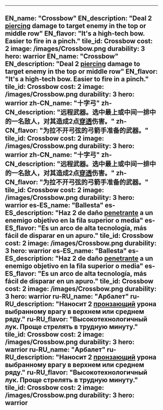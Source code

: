 ---

EN_name: "Crossbow"
EN_description: "Deal 2 <u>piercing</u> damage to target enemy in the top or middle row"
EN_flavor: "It's a high-tech bow. Easier to fire in a pinch."
tile_id: Crossbow
cost: 2
image: /images/Crossbow.png
durability: 3
hero: warrior
EN_name: "Crossbow"
EN_description: "Deal 2 <u>piercing</u> damage to target enemy in the top or middle row"
EN_flavor: "It's a high-tech bow. Easier to fire in a pinch."
tile_id: Crossbow
cost: 2
image: /images/Crossbow.png
durability: 3
hero: warrior
zh-CN_name: "十字弓"
zh-CN_description: "远程武器。选中最上或中间一排中的一名敌人，对其造成2点<u>穿透</u>伤害。"
zh-CN_flavor: "为拉不开弓弦的弓箭手准备的武器。"
tile_id: Crossbow
cost: 2
image: /images/Crossbow.png
durability: 3
hero: warrior
zh-CN_name: "十字弓"
zh-CN_description: "远程武器。选中最上或中间一排中的一名敌人，对其造成2点<u>穿透</u>伤害。"
zh-CN_flavor: "为拉不开弓弦的弓箭手准备的武器。"
tile_id: Crossbow
cost: 2
image: /images/Crossbow.png
durability: 3
hero: warrior
es-ES_name: "Ballesta"
es-ES_description: "Haz 2 de daño <u>penetrante</u> a un enemigo objetivo en la fila superior o media"
es-ES_flavor: "Es un arco de alta tecnología, más fácil de disparar en un apuro."
tile_id: Crossbow
cost: 2
image: /images/Crossbow.png
durability: 3
hero: warrior
es-ES_name: "Ballesta"
es-ES_description: "Haz 2 de daño <u>penetrante</u> a un enemigo objetivo en la fila superior o media"
es-ES_flavor: "Es un arco de alta tecnología, más fácil de disparar en un apuro."
tile_id: Crossbow
cost: 2
image: /images/Crossbow.png
durability: 3
hero: warrior
ru-RU_name: "Арбалет"
ru-RU_description: "Наносит 2 <u>пронзающий</u> урона выбранному врагу в верхнем или среднем ряду."
ru-RU_flavor: "Высокотехнологичный лук. Проще стрелять в трудную минуту."
tile_id: Crossbow
cost: 2
image: /images/Crossbow.png
durability: 3
hero: warrior
ru-RU_name: "Арбалет"
ru-RU_description: "Наносит 2 <u>пронзающий</u> урона выбранному врагу в верхнем или среднем ряду."
ru-RU_flavor: "Высокотехнологичный лук. Проще стрелять в трудную минуту."
tile_id: Crossbow
cost: 2
image: /images/Crossbow.png
durability: 3
hero: warrior
---
